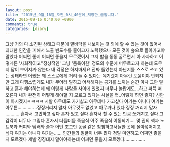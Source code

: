 ```yaml
---
layout: post
title: "2015년_9월_16일_오전_0시_40분에_저장한_글입니다."
date: 2015-09-16 0:40:00 +0900
comments: true 
categories: [diary] 
---
```

그냥 거의 다 소진된 상태고 때문에 밑바닥을 내보이는 것 외에 할 수 있는 것이 없어서 최대한 인간을 피해서 노출 빈도수를 줄이고자 노력했으나 모든 것이 숲으로 돌아가고야 말았다 어쩌면 좋지 어쩌면 좋을지 모르겠어서 그저 발을 동동 굴르면서 아 사과하고 어떻게든 '사회적이고''정상적인' 그냥 '좀특이한' 정도의 수준에 머무르고자 하는데 도무지 답이 보이지가 않는다 내 걱정은 하지마세요 진짜 돌았는지 아닌지를 스스로 쓰고 있는 상태라면 어쨌든 꽤 스스로에게 거리 둘 수 있다는 얘기겠지 아무런 도움이야 안되지만 그래 다행스럽게도 내가 무어라 말하고 어색해지는 공기를 느끼는 순간 아차 그만 말하고 혼자 해야하는데 왜 이렇게 사람들 사이에 있었지 너무나 놀랍게도...하고 퍼뜩 떠오른다 내가 완전히 어떻게 해야할 지 모르고 있다는 사실을 헉..어떻게 하면 좋지? 신만이 아시겠지ㅋㅋㅋㅋ
시발 아무데도 가기싫고 아무데나 가고싶다 여기는 아니다 여기는 아무튼...............징징거리지 말자 아무것도 없었고 아무거나 있다 징징 거리지 말자 ...........
혼자서 고민하고 싶다 혼자 있고 싶다 혼자서 할 수 있는 만큼 쪼개지고 싶다 그 감각이 너무나 그립다 혼자서 더듬더듬 족음식 아주 족음식 이동되기....
몇 권의 책과 노트북과 커피와 담배와 술과 어떤 조그만 동굴 같은 침침하고서늘한 곳에 몰아넣어지고 싶다 여기는 아니다 여기는......
인간들의 얼굴이 너무 많다 정말 미안하고 어쩌면 좋을지 모르겠다 제발 징징대지 말아야하는데 어쩌면 좋을지 모르겠다................
